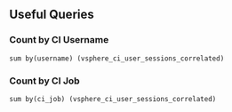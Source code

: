 ## Useful Queries

### Count by CI Username
`sum by(username) (vsphere_ci_user_sessions_correlated)`

### Count by CI Job
`sum by(ci_job) (vsphere_ci_user_sessions_correlated)`
